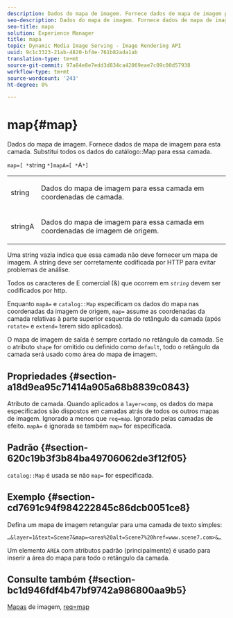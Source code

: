 ```yaml
---
description: Dados do mapa de imagem. Fornece dados de mapa de imagem para esta camada. Substitui todos os dados do mapa de catálogo para essa camada.
seo-description: Dados do mapa de imagem. Fornece dados de mapa de imagem para esta camada. Substitui todos os dados do mapa de catálogo para essa camada.
seo-title: mapa
solution: Experience Manager
title: mapa
topic: Dynamic Media Image Serving - Image Rendering API
uuid: 9c1c3323-21ab-4820-bf4e-761b82ada1ab
translation-type: tm+mt
source-git-commit: 97a84e8e7edd3d834ca42069eae7c09c00d57938
workflow-type: tm+mt
source-wordcount: '243'
ht-degree: 0%

---
```



# map{#map}

Dados do mapa de imagem. Fornece dados de mapa de imagem para esta camada. Substitui todos os dados do catálogo::Map para essa camada.

`map=[ *`string `*]mapA=[ *`A`*]`

<table id="simpletable_2E32B25D5F6246A18A8AF817903877ED"> 
 <tr class="strow"> 
  <td class="stentry"> <p><span class="codeph"> <span class="varname"> string</span></span> </p></td> 
  <td class="stentry"> <p>Dados do mapa de imagem para essa camada em coordenadas de camada. </p></td> 
 </tr> 
 <tr class="strow"> 
  <td class="stentry"> <p><span class="codeph"> <span class="varname"> stringA</span></span> </p></td> 
  <td class="stentry"> <p>Dados do mapa de imagem para essa camada em coordenadas de imagem de origem. </p></td> 
 </tr> 
</table>

Uma string vazia indica que essa camada não deve fornecer um mapa de imagem. A string deve ser corretamente codificada por HTTP para evitar problemas de análise.

Todos os caracteres de E comercial (&amp;) que ocorrem em *`string`* devem ser codificados por http.

Enquanto `mapA=` e `catalog::Map` especificam os dados do mapa nas coordenadas da imagem de origem, `map=` assume as coordenadas da camada relativas à parte superior esquerda do retângulo da camada (após `rotate=` e `extend=` terem sido aplicados).

O mapa de imagem de saída é sempre cortado no retângulo da camada. Se o atributo `shape` for omitido ou definido como `default`, todo o retângulo da camada será usado como área do mapa de imagem.

## Propriedades {#section-a18d9ea95c71414a905a68b8839c0843}

Atributo de camada. Quando aplicados a `layer=comp`, os dados do mapa especificados são dispostos em camadas atrás de todos os outros mapas de imagem. Ignorado a menos que `req=map`. Ignorado pelas camadas de efeito. `mapA=` é ignorada se também  `map=` for especificada.

## Padrão {#section-620c19b3f3b84ba49706062de3f12f05}

`catalog::Map` é usada se não  `map=` for especificada.

## Exemplo {#section-cd7691c94f984222845c86dcb0051ce8}

Defina um mapa de imagem retangular para uma camada de texto simples:

`…&layer=1&text=Scene7&map=<area%20alt=Scene7%20href=www.scene7.com>&…`

Um elemento `AREA` com atributos padrão (principalmente) é usado para inserir a área do mapa para todo o retângulo da camada.

## Consulte também {#section-bc1d946fdf4b47bf9742a986800aa9b5}

[Mapas](../../../../../is-api/http-ref/image-serving-api-ref/c-http-protocol-reference/c-syntax-and-features/r-image-maps.md#reference-ff7d1bac2a064104b0c508a81316fdab) de imagem,  [req=map](../../../../../is-api/http-ref/image-serving-api-ref/c-http-protocol-reference/c-command-reference/r-req/r-req.md#reference-907cdb4a97034db7ad94695f25552e76)
